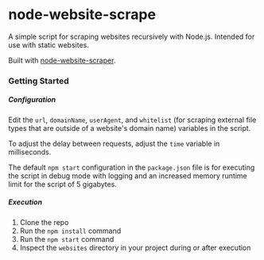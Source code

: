 # node-website-scrape

A simple script for scraping websites recursively with Node.js. Intended for use with static websites.

Built with [node-website-scraper](https://github.com/website-scraper/node-website-scraper).

### Getting Started

##### Configuration

Edit the `url`, `domainName`, `userAgent`, and `whitelist` (for scraping external file types that are outside of a website's domain name) variables in the script.

To adjust the delay between requests, adjust the `time` variable in milliseconds. 

The default `npm start` configuration in the `package.json` file is for executing the script in debug mode with logging and an increased memory runtime limit for the script of 5 gigabytes.

##### Execution
1. Clone the repo
2. Run the `npm install` command
3. Run the `npm start` command
4. Inspect the `websites` directory in your project during or after execution
